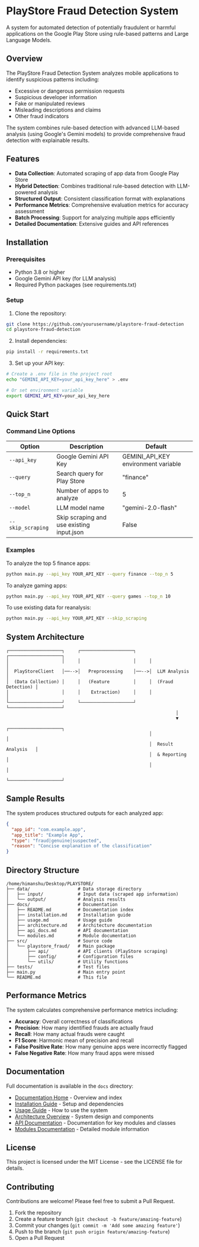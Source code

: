 # PlayStore Fraud Detection System

A system for automated detection of potentially fraudulent or harmful applications on the Google Play Store using rule-based patterns and Large Language Models.

## Overview

The PlayStore Fraud Detection System analyzes mobile applications to identify suspicious patterns including:

- Excessive or dangerous permission requests
- Suspicious developer information
- Fake or manipulated reviews
- Misleading descriptions and claims
- Other fraud indicators

The system combines rule-based detection with advanced LLM-based analysis (using Google's Gemini models) to provide comprehensive fraud detection with explainable results.

## Features

- **Data Collection**: Automated scraping of app data from Google Play Store
- **Hybrid Detection**: Combines traditional rule-based detection with LLM-powered analysis
- **Structured Output**: Consistent classification format with explanations
- **Performance Metrics**: Comprehensive evaluation metrics for accuracy assessment
- **Batch Processing**: Support for analyzing multiple apps efficiently
- **Detailed Documentation**: Extensive guides and API references

## Installation

### Prerequisites

- Python 3.8 or higher
- Google Gemini API key (for LLM analysis)
- Required Python packages (see requirements.txt)

### Setup

1. Clone the repository:
```bash
git clone https://github.com/yourusername/playstore-fraud-detection
cd playstore-fraud-detection
```

2. Install dependencies:
```bash
pip install -r requirements.txt
```

3. Set up your API key:
```bash
# Create a .env file in the project root
echo "GEMINI_API_KEY=your_api_key_here" > .env

# Or set environment variable
export GEMINI_API_KEY=your_api_key_here
```

## Quick Start

### Command Line Options

| Option | Description | Default |
|--------|-------------|---------|
| `--api_key` | Google Gemini API Key | GEMINI_API_KEY environment variable |
| `--query` | Search query for Play Store | "finance" |
| `--top_n` | Number of apps to analyze | 5 |
| `--model` | LLM model name | "gemini-2.0-flash" |
| `--skip_scraping` | Skip scraping and use existing input.json | False |

### Examples

To analyze the top 5 finance apps:
```bash
python main.py --api_key YOUR_API_KEY --query finance --top_n 5
```

To analyze gaming apps:
```bash
python main.py --api_key YOUR_API_KEY --query games --top_n 10
```

To use existing data for reanalysis:
```bash
python main.py --api_key YOUR_API_KEY --skip_scraping
```

## System Architecture

```
┌────────────────────┐     ┌────────────────────┐     ┌────────────────────┐
│                    │     │                    │     │                    │
│  PlayStoreClient   │──-->│   Preprocessing    │──-->│  LLM Analysis      │
│  (Data Collection) │     │   (Feature         │     │  (Fraud Detection) │
│                    │     │    Extraction)     │     │                    │
└────────────────────┘     └────────────────────┘     └────────────────────┘
                                                                │
                                                                ▼
                                                      ┌────────────────────┐
                                                      │                    │
                                                      │  Result Analysis   │
                                                      │  & Reporting       │
                                                      │                    │
                                                      └────────────────────┘
```

## Sample Results

The system produces structured outputs for each analyzed app:

```json
{
  "app_id": "com.example.app",
  "app_title": "Example App",
  "type": "fraud|genuine|suspected",
  "reason": "Concise explanation of the classification"
}
```

## Directory Structure

```
/home/himanshu/Desktop/PLAYSTORE/
├── data/                  # Data storage directory
│   ├── input/             # Input data (scraped app information)
│   └── output/            # Analysis results
├── docs/                  # Documentation
│   ├── README.md          # Documentation index
│   ├── installation.md    # Installation guide
│   ├── usage.md           # Usage guide
│   ├── architecture.md    # Architecture documentation
│   ├── api_docs.md        # API documentation
│   └── modules.md         # Module documentation
├── src/                   # Source code
│   └── playstore_fraud/   # Main package
│       ├── api/           # API clients (PlayStore scraping)
│       ├── config/        # Configuration files
│       └── utils/         # Utility functions
├── tests/                 # Test files
├── main.py                # Main entry point
└── README.md              # This file
```

## Performance Metrics

The system calculates comprehensive performance metrics including:

- **Accuracy**: Overall correctness of classifications
- **Precision**: How many identified frauds are actually fraud
- **Recall**: How many actual frauds were caught
- **F1 Score**: Harmonic mean of precision and recall
- **False Positive Rate**: How many genuine apps were incorrectly flagged
- **False Negative Rate**: How many fraud apps were missed

## Documentation

Full documentation is available in the `docs` directory:

- [Documentation Home](docs/README.md) - Overview and index
- [Installation Guide](docs/installation.md) - Setup and dependencies
- [Usage Guide](docs/usage.md) - How to use the system
- [Architecture Overview](docs/architecture.md) - System design and components
- [API Documentation](docs/api_docs.md) - Documentation for key modules and classes
- [Modules Documentation](docs/modules.md) - Detailed module information

## License

This project is licensed under the MIT License - see the LICENSE file for details.

## Contributing

Contributions are welcome! Please feel free to submit a Pull Request.

1. Fork the repository
2. Create a feature branch (`git checkout -b feature/amazing-feature`)
3. Commit your changes (`git commit -m 'Add some amazing feature'`)
4. Push to the branch (`git push origin feature/amazing-feature`)
5. Open a Pull Request

